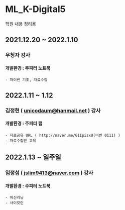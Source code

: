 # ML_K-Digital5
학원 내용 정리용

## 2021.12.20 ~ 2022.1.10
### 우청자 강사
  #### 개발환경 : 주피터 노트북
	- 파이썬 기초, 자료수집

## 2022.1.11 ~ 1.12
### 김정현 ( unicodaum@hanmail.net ) 강사
  #### 개발환경 : 주피터 랩
	- 자료공유 URL ( http://naver.me/G1IpizxU(비번 0111) )
	- 자료수집만 교육

## 2022.1.13 ~ 일주일
### 임정섭 ( jslim9413@naver.com ) 강사
  #### 개발환경 : 주피터 노트북
	- 머신러닝
	- 사이킷런
